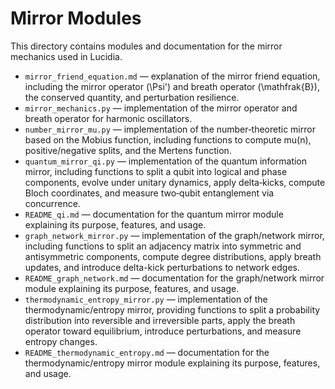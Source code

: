 # Mirror Modules

This directory contains modules and documentation for the mirror mechanics used in Lucidia.

- `mirror_friend_equation.md` — explanation of the mirror friend equation, including the mirror operator \(\Psi'\) and breath operator \(\mathfrak{B}\), the conserved quantity, and perturbation resilience.
- `mirror_mechanics.py` — implementation of the mirror operator and breath operator for harmonic oscillators.
- `number_mirror_mu.py` — implementation of the number‑theoretic mirror based on the Mobius function, including functions to compute mu(n), positive/negative splits, and the Mertens function.
- `quantum_mirror_qi.py` — implementation of the quantum information mirror, including functions to split a qubit into logical and phase components, evolve under unitary dynamics, apply delta‑kicks, compute Bloch coordinates, and measure two‑qubit entanglement via concurrence.
- `README_qi.md` — documentation for the quantum mirror module explaining its purpose, features, and usage.
- `graph_network_mirror.py` — implementation of the graph/network mirror, including functions to split an adjacency matrix into symmetric and antisymmetric components, compute degree distributions, apply breath updates, and introduce delta-kick perturbations to network edges.
- `README_graph_network.md` — documentation for the graph/network mirror module explaining its purpose, features, and usage.
- `thermodynamic_entropy_mirror.py` — implementation of the thermodynamic/entropy mirror, providing functions to split a probability distribution into reversible and irreversible parts, apply the breath operator toward equilibrium, introduce perturbations, and measure entropy changes.
- `README_thermodynamic_entropy.md` — documentation for the thermodynamic/entropy mirror module explaining its purpose, features, and usage.
